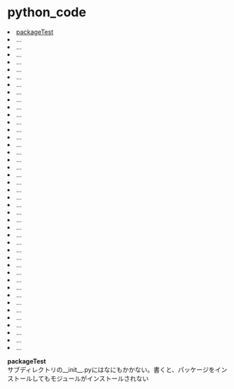 # python_code
<li><a href="#packageTest">packageTest</a></li>
<li>...</li>
<li>...</li>
<li>...</li>
<li>...</li>
<li>...</li>
<li>...</li>
<li>...</li>

<li>...</li>
<li>...</li>
<li>...</li>
<li>...</li>
<li>...</li>
<li>...</li>
<li>...</li>
<li>...</li>
<li>...</li>
<li>...</li>
<li>...</li>
<li>...</li>
<li>...</li>
<li>...</li>
<li>...</li>
<li>...</li>
<li>...</li>
<li>...</li>
<li>...</li>
<li>...</li>
<li>...</li>
<li>...</li>
<li>...</li>
<li>...</li>
<li>...</li>
<li>...</li>
<li>...</li>
<li>...</li>
<li>...</li>
<li>...</li>
<li>...</li>
<li>...</li>
<li>...</li>
<li>...</li>
<li>...</li>











<p id="packageTest"><b>packageTest</b></br>サブディレクトリの__init__.pyにはなにもかかない。書くと、パッケージをインストールしてもモジュールがインストールされない</p>
